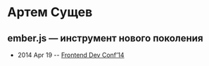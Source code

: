 # Артем Сущев

## ember.js — инструмент нового поколения
- 2014 Apr 19 -- [Frontend Dev Conf’14](https://www.youtube.com/watch?v=Qx8dbHcur-c)    

